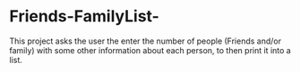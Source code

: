 # Friends-FamilyList-
This project asks the user the enter the number of people (Friends and/or family) with some other information about each person, to then print it into a list. 
